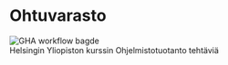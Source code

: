 # Ohtuvarasto
![GHA workflow bagde](https://github.com/na-na13/ohtuvarasto/workflows/CI/badge.svg)  
Helsingin Yliopiston kurssin Ohjelmistotuotanto tehtäviä
